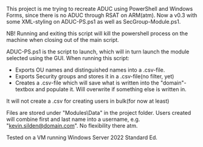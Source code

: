 This project is me trying to recreate ADUC using PowerShell and Windows Forms, since there is no ADUC through RSAT on ARM(atm).
Now a v0.3 with some XML-styling on ADUC-PS.ps1 as well as SecGroup-Module.ps1.

NB! Running and exiting this script will kill the powershell process on the machine when closing out of the main script.

ADUC-PS.ps1 is the script to launch, which will in turn launch the module selected using the GUI.
When running this script:
  - Exports OU names and distinguished names into a .csv-file.
  - Exports Security groups and stores it in a .csv-file(no filter, yet)
  - Creates a .csv-file which will save what is written into the "domain"-textbox and populate it. Will overwrite if something else is written in.

It will not create a .csv for creating users in bulk(for now at least)

Files are stored under "Modules\Data" in the project folder.
Users created will combine first and last name into a username, e.g. "kevin.silden@domain.com". No flexibility there atm.

Tested on a VM running Windows Server 2022 Standard Ed.
